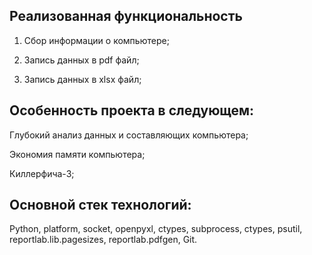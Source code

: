 ## Реализованная функциональность

1. Сбор информации о компьютере;

2. Запись данных в pdf файл;

3. Запись данных в xlsx файл;

## Особенность проекта в следующем:

Глубокий анализ данных и составляющих компьютера;

Экономия памяти компьютера;

Киллерфича-3;

## Основной стек технологий:

Python, platform, socket, openpyxl, ctypes, subprocess, ctypes, psutil, reportlab.lib.pagesizes, reportlab.pdfgen, Git.
